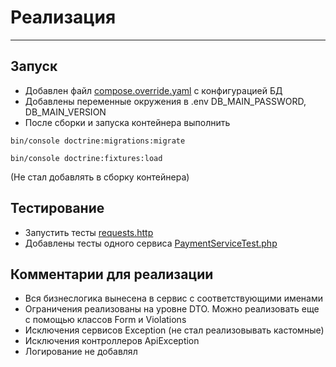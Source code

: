 # Реализация

***

## Запуск
* Добавлен файл [compose.override.yaml](compose.override.yaml) с конфигурацией БД
* Добавлены переменные окружения в .env DB_MAIN_PASSWORD, DB_MAIN_VERSION
* После сборки и запуска контейнера выполнить 
```
bin/console doctrine:migrations:migrate
```

```
bin/console doctrine:fixtures:load
```
(Не стал добавлять в сборку контейнера)

## Тестирование

* Запустить тесты [requests.http](requests.http)
* Добавлены тесты одного сервиса [PaymentServiceTest.php](tests%2FService%2FPaymentServiceTest.php)

## Комментарии для реализации
* Вся бизнеслогика вынесена в сервис с соответствующими именами
* Ограничения реализованы на уровне DTO. Можно реализовать еще c помощью классов Form и Violations
* Исключения сервисов Exception (не стал реализовывать кастомные)
* Исключения контроллеров ApiException
* Логирование не добавлял
